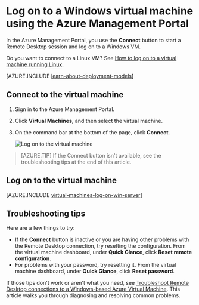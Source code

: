 <properties
	pageTitle="Log on to a VM | Windows Azure"
	description="Use the Azure Management Portal to log on to a Windows virtual machine created with the classic deployment model."
	services="virtual-machines"
	documentationCenter=""
	authors="cynthn"
	manager="timlt"
	editor="tysonn"
	tags="azure-service-management"/>

<tags
	ms.service="virtual-machines"
	ms.date="10/05/2015"
	wacn.date=""/>


# Log on to a Windows virtual machine using the Azure Management Portal



In the Azure Management Portal, you use the **Connect** button to start a Remote Desktop session and log on to a Windows VM.

Do you want to connect to a Linux VM? See [How to log on to a virtual machine running Linux](/documentation/articles/virtual-machines-linux-how-to-log-on).

[AZURE.INCLUDE [learn-about-deployment-models](../includes/learn-about-deployment-models-classic-include.md)] 

## Connect to the virtual machine

1. Sign in to the Azure Management Portal.

2. Click **Virtual Machines**, and then select the virtual machine.

3. On the command bar at the bottom of the page, click **Connect**.

	![Log on to the virtual machine](./media/virtual-machines-log-on-windows-server/connectwindows.png)
	
> [AZURE.TIP] If the Connect button isn't available, see the troubleshooting tips at the end of this article.

## Log on to the virtual machine

[AZURE.INCLUDE [virtual-machines-log-on-win-server](../includes/virtual-machines-log-on-win-server.md)]

## Troubleshooting tips

Here are a few things to try:

-	If the **Connect** button is inactive or you are having other problems with the Remote Desktop connection, try resetting the configuration. From the virtual machine dashboard, under **Quick Glance**, click **Reset remote configuration**.
-	For problems with your password, try resetting it. From the virtual machine dashboard, under **Quick Glance**, click **Reset password**.

If those tips don't work or aren't what you need, see [Troubleshoot Remote Desktop connections to a Windows-based Azure Virtual Machine](/documentation/articles/virtual-machines-troubleshoot-remote-desktop-connections). This article walks you through diagnosing and resolving common problems.


